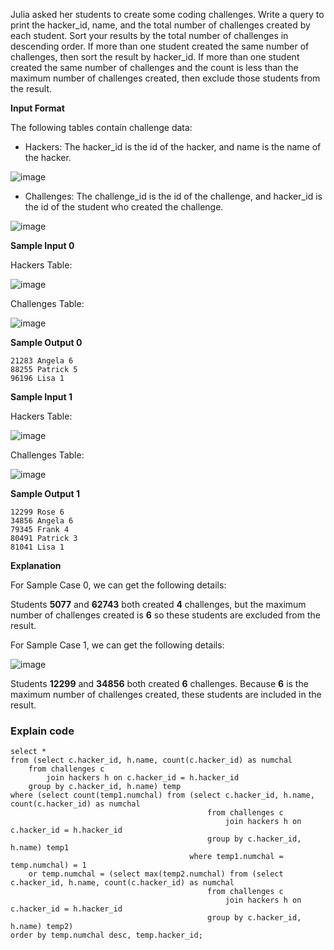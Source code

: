 Julia asked her students to create some coding challenges. Write a query to print the hacker_id, name, and the total number of challenges created by each student. Sort your results by the total number of challenges in descending order. If more than one student created the same number of challenges, then sort the result by hacker_id. If more than one student created the same number of challenges and the count is less than the maximum number of challenges created, then exclude those students from the result.

**Input Format**

The following tables contain challenge data:

* Hackers: The hacker_id is the id of the hacker, and name is the name of the hacker. 

![image](https://s3.amazonaws.com/hr-challenge-images/19506/1458521004-cb4c077dd3-ScreenShot2016-03-21at6.06.54AM.png)

* Challenges: The challenge_id is the id of the challenge, and hacker_id is the id of the student who created the challenge. 

![image](https://s3.amazonaws.com/hr-challenge-images/19506/1458521079-549341d9ec-ScreenShot2016-03-21at6.07.03AM.png)

**Sample Input 0**

Hackers Table:  

![image](https://s3.amazonaws.com/hr-challenge-images/19506/1458521384-34c6866dae-ScreenShot2016-03-21at6.07.15AM.png)

Challenges Table: 

![image](https://s3.amazonaws.com/hr-challenge-images/19506/1458521410-befa8e1cd9-ScreenShot2016-03-21at6.07.25AM.png)

**Sample Output 0**
```
21283 Angela 6
88255 Patrick 5
96196 Lisa 1
```
**Sample Input 1**

Hackers Table:  

![image](https://s3.amazonaws.com/hr-challenge-images/19506/1458521469-87036deea3-ScreenShot2016-03-21at6.07.48AM.png)

Challenges Table: 

![image](https://s3.amazonaws.com/hr-challenge-images/19506/1458521490-358215cf0b-ScreenShot2016-03-21at6.07.58AM.png)

**Sample Output 1**
```
12299 Rose 6
34856 Angela 6
79345 Frank 4
80491 Patrick 3
81041 Lisa 1
```
**Explanation**

For Sample Case 0, we can get the following details:

Students **5077** and **62743** both created **4** challenges, but the maximum number of challenges created is **6** so these students are excluded from the result.

For Sample Case 1, we can get the following details:

![image](https://s3.amazonaws.com/hr-challenge-images/19506/1458521836-24039e7523-ScreenShot2016-03-21at6.08.08AM.png)

Students **12299** and **34856** both created **6** challenges. Because **6** is the maximum number of challenges created, these students are included in the result.

### Explain code
```
select *
from (select c.hacker_id, h.name, count(c.hacker_id) as numchal
    from challenges c
        join hackers h on c.hacker_id = h.hacker_id
    group by c.hacker_id, h.name) temp
where (select count(temp1.numchal) from (select c.hacker_id, h.name, count(c.hacker_id) as numchal
                                            from challenges c
                                                join hackers h on c.hacker_id = h.hacker_id
                                            group by c.hacker_id, h.name) temp1
                                        where temp1.numchal = temp.numchal) = 1 
    or temp.numchal = (select max(temp2.numchal) from (select c.hacker_id, h.name, count(c.hacker_id) as numchal
                                            from challenges c
                                                join hackers h on c.hacker_id = h.hacker_id
                                            group by c.hacker_id, h.name) temp2)
order by temp.numchal desc, temp.hacker_id;
```
